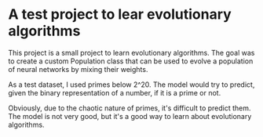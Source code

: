 # A test project to lear evolutionary algorithms

This project is a small project to learn evolutionary algorithms.
The goal was to create a custom Population class that can be used to evolve a population of neural networks by mixing their weights.

As a test dataset, I used primes below 2^20. The model would try to predict, given the binary representation of a number, if it is a prime or not.

Obviously, due to the chaotic nature of primes, it's difficult to predict them. The model is not very good, but it's a good way to learn about evolutionary algorithms.
